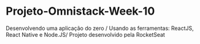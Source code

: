 # Projeto-Omnistack-Week-10
Desenvolvendo uma aplicação do zero / Usando as ferramentas: ReactJS, React Native e Node.JS/ 
Projeto desenvolvido pela RocketSeat
